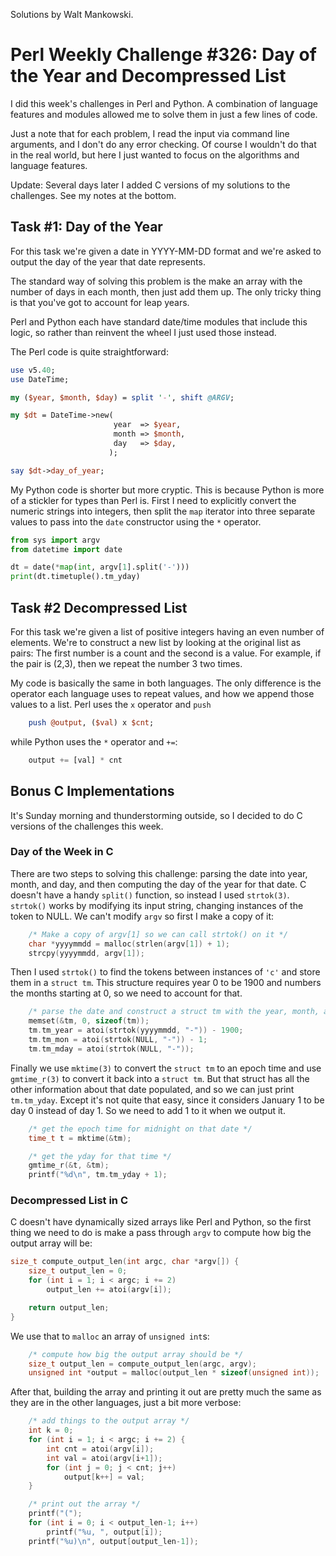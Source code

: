 Solutions by Walt Mankowski.

# Perl Weekly Challenge #326: Day of the Year and Decompressed List

I did this week's challenges in Perl and Python. A combination of
language features and modules allowed me to solve them in just a few
lines of code.

Just a note that for each problem, I read the input via command line
arguments, and I don't do any error checking. Of course I wouldn't do
that in the real world, but here I just wanted to focus on the
algorithms and language features.

Update: Several days later I added C versions of my solutions to the
challenges. See my notes at the bottom.

## Task #1: Day of the Year

For this task we're given a date in YYYY-MM-DD format and we're asked
to output the day of the year that date represents.

The standard way of solving this problem is the make an array with the
number of days in each month, then just add them up. The only tricky
thing is that you've got to account for leap years.

Perl and Python each have standard date/time modules that include this
logic, so rather than reinvent the wheel I just used those instead.

The Perl code is quite straightforward:

```perl
use v5.40;
use DateTime;

my ($year, $month, $day) = split '-', shift @ARGV;

my $dt = DateTime->new(
                       year  => $year,
                       month => $month,
                       day   => $day,
                      );

say $dt->day_of_year;
```

My Python code is shorter but more cryptic. This is because Python is
more of a stickler for types than Perl is. First I need to explicitly
convert the numeric strings into integers, then split the `map`
iterator into three separate values to pass into the `date`
constructor using the `*` operator.

```python
from sys import argv
from datetime import date

dt = date(*map(int, argv[1].split('-')))
print(dt.timetuple().tm_yday)
```

## Task #2 Decompressed List

For this task we're given a list of positive integers having an even
number of elements. We're to construct a new list by looking at the
original list as pairs: The first number is a count and the second is
a value. For example, if the pair is (2,3), then we repeat the number
3 two times.

My code is basically the same in both languages. The only difference
is the operator each language uses to repeat values, and how we append
those values to a list. Perl uses the `x` operator and `push`

```perl
    push @output, ($val) x $cnt;
```

while Python uses the `*` operator and `+=`:

```python
    output += [val] * cnt
```

## Bonus C Implementations

It's Sunday morning and thunderstorming outside, so I decided to do C
versions of the challenges this week.

### Day of the Week in C

There are two steps to solving this challenge: parsing the date into
year, month, and day, and then computing the day of the year for that
date. C doesn't have a handy `split()` function, so instead I used
`strtok(3)`. `strtok()` works by modifying its input string, changing
instances of the token to NULL. We can't modify `argv` so first I make
a copy of it:

```c
    /* Make a copy of argv[1] so we can call strtok() on it */
    char *yyyymmdd = malloc(strlen(argv[1]) + 1);
    strcpy(yyyymmdd, argv[1]);
```

Then I used `strtok()` to find the tokens between instances of `'c'`
and store them in a `struct tm`. This structure requires year 0 to be
1900 and numbers the months starting at 0, so we need to account for
that.

```c
    /* parse the date and construct a struct tm with the year, month, and day */
    memset(&tm, 0, sizeof(tm));
    tm.tm_year = atoi(strtok(yyyymmdd, "-")) - 1900;
    tm.tm_mon = atoi(strtok(NULL, "-")) - 1;
    tm.tm_mday = atoi(strtok(NULL, "-"));
```

Finally we use `mktime(3)` to convert the `struct tm` to an epoch
time and use `gmtime_r(3)` to convert it back into a `struct tm`. But
that struct has all the other information about that date populated,
and so we can just print `tm.tm_yday`. Except it's not quite that
easy, since it considers January 1 to be day 0 instead of day 1. So we
need to add 1 to it when we output it.

```c
    /* get the epoch time for midnight on that date */
    time_t t = mktime(&tm);

    /* get the yday for that time */
    gmtime_r(&t, &tm);
    printf("%d\n", tm.tm_yday + 1);
```

### Decompressed List in C

C doesn't have dynamically sized arrays like Perl and Python, so the
first thing we need to do is make a pass through `argv` to compute how
big the output array will be:

```c
size_t compute_output_len(int argc, char *argv[]) {
    size_t output_len = 0;
    for (int i = 1; i < argc; i += 2)
        output_len += atoi(argv[i]);

    return output_len;
}
```

We use that to `malloc` an array of `unsigned int`s:

```c
    /* compute how big the output array should be */
    size_t output_len = compute_output_len(argc, argv);
    unsigned int *output = malloc(output_len * sizeof(unsigned int));
```

After that, building the array and printing it out are pretty much the
same as they are in the other languages, just a bit more verbose:

```c
    /* add things to the output array */
    int k = 0;
    for (int i = 1; i < argc; i += 2) {
        int cnt = atoi(argv[i]);
        int val = atoi(argv[i+1]);
        for (int j = 0; j < cnt; j++)
            output[k++] = val;
    }

    /* print out the array */
    printf("(");
    for (int i = 0; i < output_len-1; i++)
        printf("%u, ", output[i]);
    printf("%u)\n", output[output_len-1]);
```
